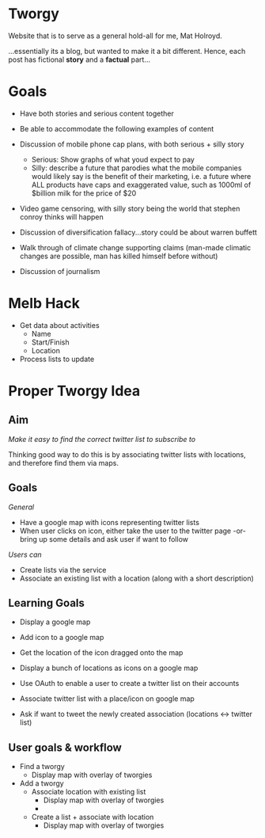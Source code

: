 Tworgy
======

Website that is to serve as a general hold-all for me, Mat Holroyd. 

...essentially its a blog, but wanted to make it a bit different. Hence, each post has fictional **story** and a **factual** part...


Goals
=====

- Have both stories and serious content together
- Be able to accommodate the following examples of content

- Discussion of mobile phone cap plans, with both serious + silly story
  - Serious: Show graphs of what youd expect to pay
  - Silly: describe a future that parodies what the mobile companies would likely say is the benefit of their marketing, i.e. a future where ALL products have caps and exaggerated value, such as 1000ml of $billion milk for the price of $20

- Video game censoring, with silly story being the world that stephen conroy thinks will happen

- Discussion of diversification fallacy...story could be about warren buffett

- Walk through of climate change supporting claims (man-made climatic changes are possible, man has killed himself before without)

- Discussion of journalism


Melb Hack
=========

- Get data about activities
  - Name
  - Start/Finish
  - Location
- Process lists to update

  
Proper Tworgy Idea
==================

Aim
---

*Make it easy to find the correct twitter list to subscribe to*

Thinking good way to do this is by associating twitter lists with locations, and therefore find them via maps.

Goals
-----

*General*
- Have a google map with icons representing twitter lists
- When user clicks on icon, either take the user to the twitter page -or- bring up some details and ask user if want to follow

*Users can*
- Create lists via the service 
- Associate an existing list with a location (along with a short description)

Learning Goals
--------------

* Display a google map
* Add icon to a google map
* Get the location of the icon dragged onto the map 
* Display a bunch of locations as icons on a google map

* Use OAuth to enable a user to create a twitter list on their accounts
* Associate twitter list with a place/icon on google map
* Ask if want to tweet the newly created association (locations <-> twitter list) 
  
User goals & workflow
---------------------

* Find a tworgy 
  * Display map with overlay of tworgies
* Add a tworgy
  * Associate location with existing list
    * Display map with overlay of tworgies
    * 
  * Create a list + associate with location
    * Display map with overlay of tworgies



  
  